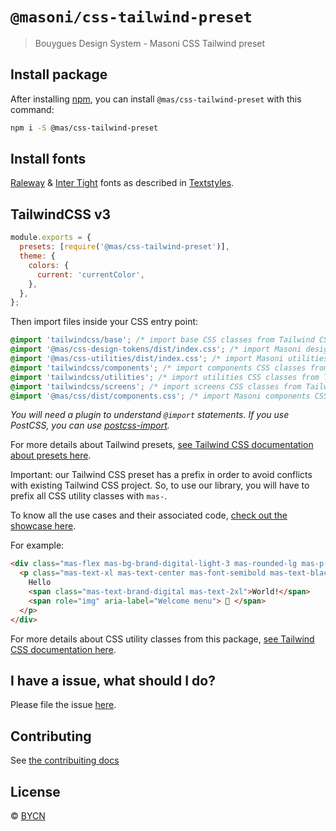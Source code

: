 # `@masoni/css-tailwind-preset`

> Bouygues Design System - Masoni CSS Tailwind preset

## Install package

After installing [npm](https://docs.npmjs.com/downloading-and-installing-node-js-and-npm), you can install `@mas/css-tailwind-preset` with this command:

```sh
npm i -S @mas/css-tailwind-preset
```

## Install fonts

[Raleway](https://fonts.google.com/specimen/Raleway) &
[Inter Tight](https://fonts.google.com/specimen/Inter+Tight) fonts as described in [Textstyles](https://zeroheight.com/9b39bb2a0/p/32c8aa-textstyles/b/1922ad).

## TailwindCSS v3

```js
module.exports = {
  presets: [require('@mas/css-tailwind-preset')],
  theme: {
    colors: {
      current: 'currentColor',
    },
  },
};
```

Then import files inside your CSS entry point:

```css
@import 'tailwindcss/base'; /* import base CSS classes from Tailwind CSS (optional) */
@import '@mas/css-design-tokens/dist/index.css'; /* import Masoni design tokens CSS classes (required) */
@import '@mas/css-utilities/dist/index.css'; /* import Masoni utilities CSS classes (required) */
@import 'tailwindcss/components'; /* import components CSS classes from Tailwind CSS (optional) */
@import 'tailwindcss/utilities'; /* import utilities CSS classes from Tailwind CSS (optional) */
@import 'tailwindcss/screens'; /* import screens CSS classes from Tailwind CSS (optional) */
@import '@mas/css/dist/components.css'; /* import Masoni components CSS classes (required) */
```

_You will need a plugin to understand `@import` statements. If you use PostCSS, you can use [postcss-import](https://www.npmjs.com/package/postcss-import)._

For more details about Tailwind presets, [see Tailwind CSS documentation about presets here](https://tailwindcss.com/docs/presets).

Important: our Tailwind CSS preset has a prefix in order to avoid conflicts with existing Tailwind CSS project. So, to use our library, you will have to prefix all CSS utility classes with `mas-`.

To know all the use cases and their associated code, [check out the showcase here](https://bouygues-construction.github.io/design-system-bycn/main/showcases-css).

For example:

```html
<div class="mas-flex mas-bg-brand-digital-light-3 mas-rounded-lg mas-p-6 mas-mb-5">
  <p class="mas-text-xl mas-text-center mas-font-semibold mas-text-black">
    Hello
    <span class="mas-text-brand-digital mas-text-2xl">World!</span>
    <span role="img" aria-label="Welcome menu"> 🎉 </span>
  </p>
</div>
```

For more details about CSS utility classes from this package, [see Tailwind CSS documentation here](https://tailwindcss.com/docs).

## I have a issue, what should I do?

Please file the issue [here](https://github.com/bouygues-construction/design-system-bycn/issues/new).

## Contributing

See [the contribuiting docs](https://github.com/bouygues-construction/design-system-bycn/blob/dangkhoa/project-initialize/CONTRIBUTING.md)

## License

© [BYCN](https://github.com/bouygues-construction)
